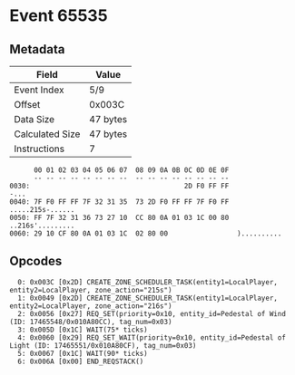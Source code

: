 # Event 65535

## Metadata

| Field           | Value    |
|-----------------|----------|
| Event Index     | 5/9      |
| Offset          | 0x003C   |
| Data Size       | 47 bytes |
| Calculated Size | 47 bytes |
| Instructions    | 7        |

```
      00 01 02 03 04 05 06 07  08 09 0A 0B 0C 0D 0E 0F
      -- -- -- -- -- -- -- --  -- -- -- -- -- -- -- --
0030:                                      2D F0 FF FF              -...
0040: 7F F0 FF FF 7F 32 31 35  73 2D F0 FF FF 7F F0 FF  .....215s-......
0050: FF 7F 32 31 36 73 27 10  CC 80 0A 01 03 1C 00 80  ..216s'.........
0060: 29 10 CF 80 0A 01 03 1C  02 80 00                 )..........     
```

## Opcodes

```
  0: 0x003C [0x2D] CREATE_ZONE_SCHEDULER_TASK(entity1=LocalPlayer, entity2=LocalPlayer, zone_action="215s")
  1: 0x0049 [0x2D] CREATE_ZONE_SCHEDULER_TASK(entity1=LocalPlayer, entity2=LocalPlayer, zone_action="216s")
  2: 0x0056 [0x27] REQ_SET(priority=0x10, entity_id=Pedestal of Wind (ID: 17465548/0x010A80CC), tag_num=0x03)
  3: 0x005D [0x1C] WAIT(75* ticks)
  4: 0x0060 [0x29] REQ_SET_WAIT(priority=0x10, entity_id=Pedestal of Light (ID: 17465551/0x010A80CF), tag_num=0x03)
  5: 0x0067 [0x1C] WAIT(90* ticks)
  6: 0x006A [0x00] END_REQSTACK()
```
